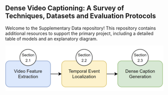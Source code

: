 
## Dense Video Captioning: A Survey of Techniques, Datasets and Evaluation  Protocols


Welcome to the Supplementary Data repository! This repository contains additional resources to support the primary project, including a detailed table of models and an explanatory diagram.



![GeneralWorkflowofaDVCmodel:schemafollowedinsection2](https://github.com/IQraQasim10/DVC-Survey/blob/main/General%20flow.png)

